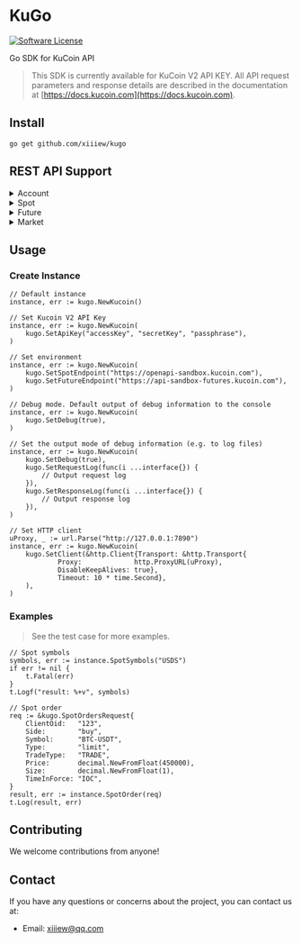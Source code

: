 # KuGo

[![Software License](https://img.shields.io/badge/License-MIT-orange.svg?style=flat-square)](https://github.com/xiiiew/kugo/blob/master/LICENSE)

Go SDK for KuCoin API

> This SDK is currently available for KuCoin V2 API KEY. All API request parameters and response details are described in the documentation at [https://docs.kucoin.com](https://docs.kucoin.com).

## Install

```shell
go get github.com/xiiiew/kugo
```

## REST API Support

<details>
<summary>Account</summary>

|     DESCRIPTION      | METHOD |             URI               |
|----------------------|--------|-------------------------------|
|List Spot Accounts    |GET     | /api/v2/accounts              |
|List Future Accounts  |GET     | /api/v1/account-overview      |

</details>

<details>
<summary>Spot</summary>

|     DESCRIPTION      | METHOD |             URI               |
|----------------------|--------|-------------------------------|
|Place a New Order     |POST    | /api/v1/orders                |
|Place a Margin Order  |POST    | /api/v1/margin/order          |
|Cancel an Order       |DELETE  | /api/v1/orders/{orderId}      |
|List Orders           |GET     | /api/v1/orders                |
|Get an Order          |GET     | /api/v1/orders/{orderId}      |
|List Fills            |GET     | /api/v1/fills                 |

</details>

<details>
<summary>Future</summary>

|     DESCRIPTION      | METHOD |             URI               |
|----------------------|--------|-------------------------------|
|Place an Order        |POST    | /api/v1/orders                |
|Cancel an Order       |DELETE  | /api/v1/orders/{orderId}      |
|List Orders           |GET     | /api/v1/orders                |
|Get an Order          |GET     | /api/v1/orders/{orderId}      |
|List Fills            |GET     | /api/v1/fills                 |
|Get Position Details  |GET     | /api/v1/position              |

</details>

<details>
<summary>Market</summary>

|     DESCRIPTION      | METHOD |             URI               |
|----------------------|--------|-------------------------------|
|Get Spot Symbols List |GET     | /api/v2/symbols               |

</details>

## Usage

### Create Instance

```golang
// Default instance
instance, err := kugo.NewKucoin()

// Set Kucoin V2 API Key
instance, err := kugo.NewKucoin(
    kugo.SetApiKey("accessKey", "secretKey", "passphrase"),
)

// Set environment
instance, err := kugo.NewKucoin(
    kugo.SetSpotEndpoint("https://openapi-sandbox.kucoin.com"),
    kugo.SetFutureEndpoint("https://api-sandbox-futures.kucoin.com"),
)

// Debug mode. Default output of debug information to the console
instance, err := kugo.NewKucoin(
    kugo.SetDebug(true),
)

// Set the output mode of debug information (e.g. to log files)
instance, err := kugo.NewKucoin(
    kugo.SetDebug(true),
    kugo.SetRequestLog(func(i ...interface{}) {
        // Output request log
    }),
    kugo.SetResponseLog(func(i ...interface{}) {
        // Output response log
    }),
)

// Set HTTP client
uProxy, _ := url.Parse("http://127.0.0.1:7890")
instance, err := kugo.NewKucoin(
    kugo.SetClient(&http.Client{Transport: &http.Transport{
			Proxy:             http.ProxyURL(uProxy),
			DisableKeepAlives: true},
			Timeout: 10 * time.Second},
    ),
)

```

### Examples

> See the test case for more examples.

```golang
// Spot symbols
symbols, err := instance.SpotSymbols("USDS")
if err != nil {
    t.Fatal(err)
}
t.Logf("result: %+v", symbols)

// Spot order
req := &kugo.SpotOrdersRequest{
    ClientOid:   "123",
    Side:        "buy",
    Symbol:      "BTC-USDT",
    Type:        "limit",
    TradeType:   "TRADE",
    Price:       decimal.NewFromFloat(450000),
    Size:        decimal.NewFromFloat(1),
    TimeInForce: "IOC",
}
result, err := instance.SpotOrder(req)
t.Log(result, err)
```

## Contributing

We welcome contributions from anyone! 

## Contact

If you have any questions or concerns about the project, you can contact us at:

* Email: xiiiew@qq.com